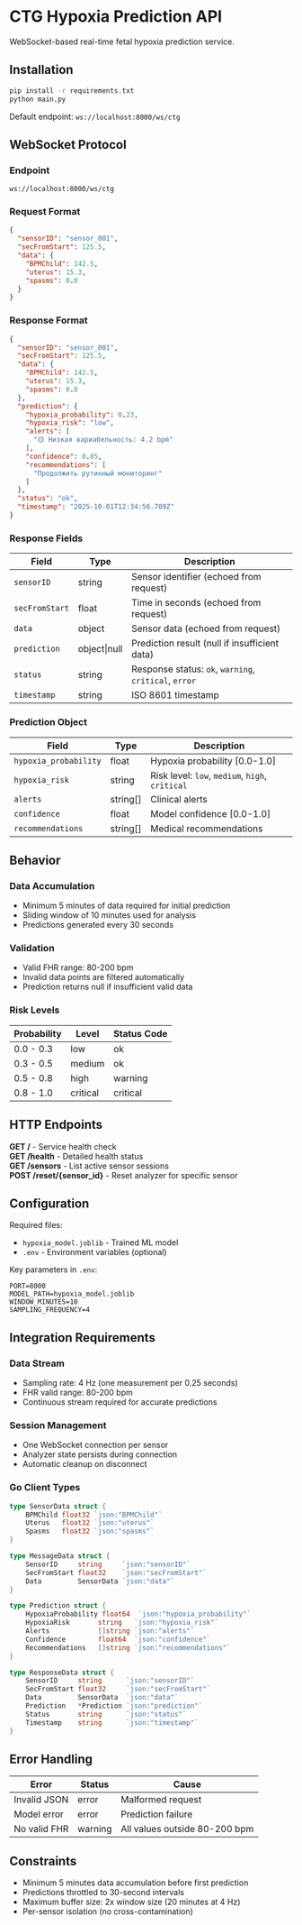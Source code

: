 # CTG Hypoxia Prediction API

WebSocket-based real-time fetal hypoxia prediction service.

## Installation

```bash
pip install -r requirements.txt
python main.py
```

Default endpoint: `ws://localhost:8000/ws/ctg`

## WebSocket Protocol

### Endpoint

`ws://localhost:8000/ws/ctg`

### Request Format

```json
{
  "sensorID": "sensor_001",
  "secFromStart": 125.5,
  "data": {
    "BPMChild": 142.5,
    "uterus": 15.3,
    "spasms": 0.0
  }
}
```

### Response Format

```json
{
  "sensorID": "sensor_001",
  "secFromStart": 125.5,
  "data": {
    "BPMChild": 142.5,
    "uterus": 15.3,
    "spasms": 0.0
  },
  "prediction": {
    "hypoxia_probability": 0.23,
    "hypoxia_risk": "low",
    "alerts": [
      "🟡 Низкая вариабельность: 4.2 bpm"
    ],
    "confidence": 0.85,
    "recommendations": [
      "Продолжить рутинный мониторинг"
    ]
  },
  "status": "ok",
  "timestamp": "2025-10-01T12:34:56.789Z"
}
```

### Response Fields

| Field | Type | Description |
|-------|------|-------------|
| `sensorID` | string | Sensor identifier (echoed from request) |
| `secFromStart` | float | Time in seconds (echoed from request) |
| `data` | object | Sensor data (echoed from request) |
| `prediction` | object\|null | Prediction result (null if insufficient data) |
| `status` | string | Response status: `ok`, `warning`, `critical`, `error` |
| `timestamp` | string | ISO 8601 timestamp |

### Prediction Object

| Field | Type | Description |
|-------|------|-------------|
| `hypoxia_probability` | float | Hypoxia probability [0.0-1.0] |
| `hypoxia_risk` | string | Risk level: `low`, `medium`, `high`, `critical` |
| `alerts` | string[] | Clinical alerts |
| `confidence` | float | Model confidence [0.0-1.0] |
| `recommendations` | string[] | Medical recommendations |

## Behavior

### Data Accumulation
- Minimum 5 minutes of data required for initial prediction
- Sliding window of 10 minutes used for analysis
- Predictions generated every 30 seconds

### Validation
- Valid FHR range: 80-200 bpm
- Invalid data points are filtered automatically
- Prediction returns null if insufficient valid data

### Risk Levels

| Probability | Level | Status Code |
|-------------|-------|-------------|
| 0.0 - 0.3 | low | ok |
| 0.3 - 0.5 | medium | ok |
| 0.5 - 0.8 | high | warning |
| 0.8 - 1.0 | critical | critical |

## HTTP Endpoints

**GET /** - Service health check  
**GET /health** - Detailed health status  
**GET /sensors** - List active sensor sessions  
**POST /reset/{sensor_id}** - Reset analyzer for specific sensor

## Configuration

Required files:
- `hypoxia_model.joblib` - Trained ML model
- `.env` - Environment variables (optional)

Key parameters in `.env`:
```
PORT=8000
MODEL_PATH=hypoxia_model.joblib
WINDOW_MINUTES=10
SAMPLING_FREQUENCY=4
```

## Integration Requirements

### Data Stream
- Sampling rate: 4 Hz (one measurement per 0.25 seconds)
- FHR valid range: 80-200 bpm
- Continuous stream required for accurate predictions

### Session Management
- One WebSocket connection per sensor
- Analyzer state persists during connection
- Automatic cleanup on disconnect

### Go Client Types

```go
type SensorData struct {
    BPMChild float32 `json:"BPMChild"`
    Uterus   float32 `json:"uterus"`
    Spasms   float32 `json:"spasms"`
}

type MessageData struct {
    SensorID     string     `json:"sensorID"`
    SecFromStart float32    `json:"secFromStart"`
    Data         SensorData `json:"data"`
}

type Prediction struct {
    HypoxiaProbability float64  `json:"hypoxia_probability"`
    HypoxiaRisk       string   `json:"hypoxia_risk"`
    Alerts            []string `json:"alerts"`
    Confidence        float64  `json:"confidence"`
    Recommendations   []string `json:"recommendations"`
}

type ResponseData struct {
    SensorID     string      `json:"sensorID"`
    SecFromStart float32     `json:"secFromStart"`
    Data         SensorData  `json:"data"`
    Prediction   *Prediction `json:"prediction"`
    Status       string      `json:"status"`
    Timestamp    string      `json:"timestamp"`
}
```

## Error Handling

| Error | Status | Cause |
|-------|--------|-------|
| Invalid JSON | error | Malformed request |
| Model error | error | Prediction failure |
| No valid FHR | warning | All values outside 80-200 bpm |

## Constraints

- Minimum 5 minutes data accumulation before first prediction
- Predictions throttled to 30-second intervals
- Maximum buffer size: 2x window size (20 minutes at 4 Hz)
- Per-sensor isolation (no cross-contamination)

